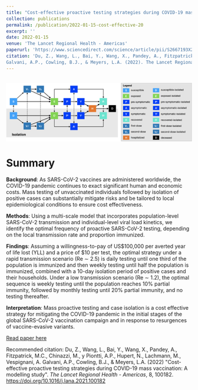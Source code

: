 ```yaml
---
title: "Cost-effective proactive testing strategies during COVID-19 mass vaccination: A modelling study"
collection: publications
permalink: /publication/2022-01-15-cost-effective-20
excerpt: ''
date: 2022-01-15
venue: 'The Lancet Regional Health - Americas'
paperurl: 'https://www.sciencedirect.com/science/article/pii/S2667193X21001782'
citation: 'Du, Z., Wang, L., Bai, Y., Wang, X., Pandey, A., Fitzpatrick, M.C., Chinazzi, M., y Piontti, A.P., Hupert, N., Lachmann, M., Vespignani, A.
Galvani, A.P., Cowling, B.J., & Meyers, L.A. (2022). The Lancet Regional Health - Americas, 8, 100182.'
---
```


<br/><img src='/images/cost-effective.jpg'>

# Summary
__Background__: As SARS-CoV-2 vaccines are administered worldwide, the COVID-19 pandemic continues to exact significant human and economic costs. Mass testing of unvaccinated individuals followed by isolation of positive cases can substantially mitigate risks and be tailored to local epidemiological conditions to ensure cost effectiveness.

__Methods__: Using a multi-scale model that incorporates population-level SARS-CoV-2 transmission and individual-level viral load kinetics, we identify the optimal frequency of proactive SARS-CoV-2 testing, depending on the local transmission rate and proportion immunized.

__Findings__: Assuming a willingness-to-pay of US$100,000 per averted year of life lost (YLL) and a price of $10 per test, the optimal strategy under a rapid transmission scenario (Re ∼ 2.5) is daily testing until one third of the population is immunized and then weekly testing until half the population is immunized, combined with a 10-day isolation period of positive cases and their households. Under a low transmission scenario (Re ∼ 1.2), the optimal sequence is weekly testing until the population reaches 10% partial immunity, followed by monthly testing until 20% partial immunity, and no testing thereafter.

__Interpretation__: Mass proactive testing and case isolation is a cost effective strategy for mitigating the COVID-19 pandemic in the initial stages of the global SARS-CoV-2 vaccination campaign and in response to resurgences of vaccine-evasive variants.


[Read paper here](https://www.sciencedirect.com/science/article/pii/S2667193X21001782)

Recommended citation: Du, Z., Wang, L., Bai, Y., Wang, X., Pandey, A., Fitzpatrick, M.C., Chinazzi, M., y Piontti, A.P., Hupert, N., Lachmann, M., Vespignani, A.
Galvani, A.P., Cowling, B.J., & Meyers, L.A. (2022) &quot;Cost-effective proactive testing strategies during COVID-19 mass vaccination: A modelling study&quot;. <i>The Lancet Regional Health - Americas</i>, 8, 100182. https://doi.org/10.1016/j.lana.2021.100182

